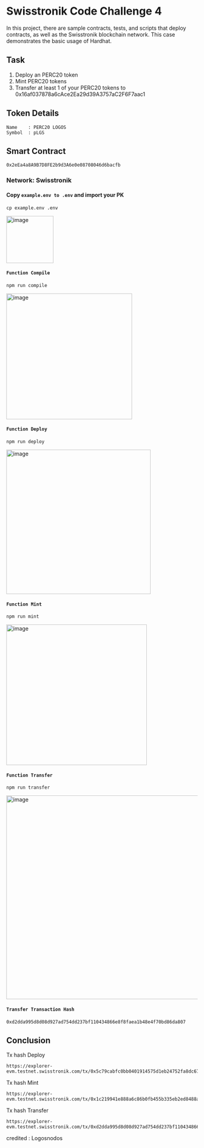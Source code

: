 # Swisstronik Code Challenge 4 

In this project, there are sample contracts, tests, and scripts that deploy contracts, as well as the Swisstronik blockchain network. This case demonstrates the basic usage of Hardhat.

## Task

1. Deploy an PERC20 token
2. Mint PERC20 tokens
3. Transfer at least 1 of your PERC20 tokens to 0x16af037878a6cAce2Ea29d39A3757aC2F6F7aac1

## Token Details

```
Name    : PERC20 LOGOS
Symbol  : pLGS
```

## Smart Contract

```
0x2eEa4a8A9B7D8FE2b9d3A6e0e08708046d6bacfb
```


### Network: Swisstronik

#### Copy `example.env to .env` and import your PK

```shell
cp example.env .env 
```
<img width="124" alt="image" src="https://github.com/Logosdibta/Swisstronik_CC4/assets/97156724/39d7b612-1f8d-44cb-9614-b28235050554">

#### `Function Compile`

```shell
npm run compile
```
<img width="331" alt="image" src="https://github.com/Logosdibta/Swisstronik_CC4/assets/97156724/7a66fbaf-80c8-4cf7-af90-35e03a2ead3f">

#### `Function Deploy`

```shell
npm run deploy
```
<img width="380" alt="image" src="https://github.com/Logosdibta/Swisstronik_CC4/assets/97156724/27424451-e857-4e58-b3d1-6b4604065ee3">

#### `Function Mint`

```shell
npm run mint
```
<img width="370" alt="image" src="https://github.com/Logosdibta/Swisstronik_CC4/assets/97156724/26aeeb92-1634-4839-b3eb-af7832dee4fb">

#### `Function Transfer`

```shell
npm run transfer
```
<img width="536" alt="image" src="https://github.com/Logosdibta/Swisstronik_CC4/assets/97156724/72dbffe3-ac35-4d5d-8d5c-dd010fc2e8a0">

#### `Transfer Transaction Hash`

```shell
0xd2dda995d8d08d927ad754dd237bf110434866e8f8faea1b48e4f70bd86da807
```

## Conclusion

Tx hash Deploy
```
https://explorer-evm.testnet.swisstronik.com/tx/0x5c79cabfc0bb0401914575d1eb24752fa8dc67975a9ca174dd6e11b2056764c4
```

Tx hash Mint
```
https://explorer-evm.testnet.swisstronik.com/tx/0x1c219941e888a6c86b0fb455b335eb2ed8488a4efa763700da88977b8c62b10d
```

Tx hash Transfer
```
https://explorer-evm.testnet.swisstronik.com/tx/0xd2dda995d8d08d927ad754dd237bf110434866e8f8faea1b48e4f70bd86da807
```

credited : Logosnodos

